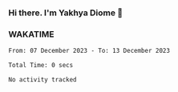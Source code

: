 ### Hi there. I'm Yakhya Diome 👋

### WAKATIME
<!--START_SECTION:waka-->

```txt
From: 07 December 2023 - To: 13 December 2023

Total Time: 0 secs

No activity tracked
```

<!--END_SECTION:waka-->
